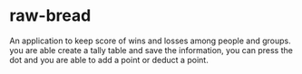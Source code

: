 # raw-bread
An application to keep score of wins and losses among people and groups. you are able create a tally table and save the information, you can press the dot and you are able to add a point or deduct a point.
